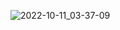 
![2022-10-11_03-37-09](https://user-images.githubusercontent.com/84630587/194991591-1d6d49cf-8f43-467f-bfed-6b774a62251b.gif)
